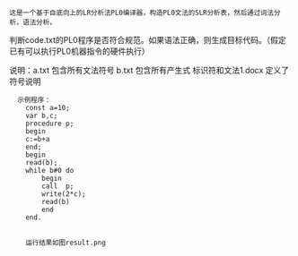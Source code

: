 

    这是一个基于自底向上的LR分析法PL0编译器，构造PL0文法的SLR分析表，然后通过词法分析，语法分析，
判断code.txt的PL0程序是否符合规范。如果语法正确，则生成目标代码。（假定已有可以执行PL0机器指令的硬件执行）

说明：a.txt 包含所有文法符号
	  b.txt 包含所有产生式
	  标识符和文法1.docx  定义了符号说明
	  
	  示例程序：
		const a=10;
		var b,c;
		procedure p;
		begin
		c:=b+a
		end;
		begin
		read(b);
		while b#0 do
			begin
			call  p;
			write(2*c);
			read(b)
			end
		end.
		
		
		运行结果如图result.png
		
